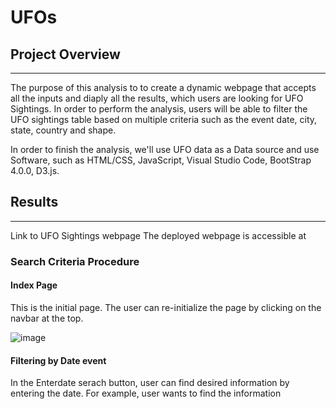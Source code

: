 # UFOs

## Project Overview
----------------------------------------------------------------------------------------------------------------------------------------------------------------------
The purpose of this analysis to to create a dynamic webpage that accepts all the inputs and diaply all the results, which users are looking for UFO Sightings.
In order to perform the analysis, users will be able to filter the UFO sightings table based on multiple criteria such as the event date, city, state, country and shape.

In order to finish the analysis, we'll use  UFO data as a Data source and use Software, such as  HTML/CSS, JavaScript, Visual Studio Code, BootStrap 4.0.0, D3.js.

## Results
------------------------------------------------------------------------------------------------------------------------------------------------------------------------
Link to UFO Sightings webpage
The deployed webpage is accessible at 

### Search Criteria Procedure

#### Index Page

This is the initial page. The user can re-initialize the page by clicking on the navbar at the top.

![image](https://user-images.githubusercontent.com/107137215/187006038-a3aaae6f-7bf5-42c2-8092-00d6213c4430.png)


#### Filtering by Date event

In the Enterdate serach button, user can find desired information by entering the date. For example, user wants to find the information 



